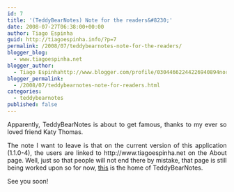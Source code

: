 ```yaml
---
id: 7
title: '(TeddyBearNotes) Note for the readers&#8230;'
date: 2008-07-27T06:38:00+00:00
author: Tiago Espinha
guid: http://tiagoespinha.info/?p=7
permalink: /2008/07/teddybearnotes-note-for-the-readers/
blogger_blog:
  - www.tiagoespinha.net
blogger_author:
  - Tiago Espinhahttp://www.blogger.com/profile/03044662244226940894noreply@blogger.com
blogger_permalink:
  - /2008/07/teddybearnotes-note-for-readers.html
categories:
  - teddybearnotes
published: false
---
```

<div style="text-align: justify;">
  Apparently, TeddyBearNotes is about to get famous, thanks to my ever so loved friend Katy Thomas.</p> 
  
  <p>
    The note I want to leave is that on the current version of this application (1.1.0-4), the users are linked to http://www.tiagoespinha.net on the About page. Well, just so that people will not end there by mistake, that page is still being worked upon so for now, <a href="http://tiagoprod.blogspot.com/">this</a> is the home of TeddyBearNotes.
  </p>
  
  <p>
    See you soon!
  </p>
</div>
